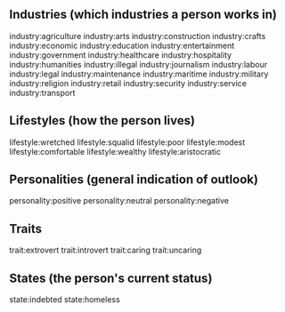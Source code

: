 
## Industries (which industries a person works in)
industry:agriculture
industry:arts
industry:construction
industry:crafts
industry:economic
industry:education
industry:entertainment
industry:government
industry:healthcare
industry:hospitality
industry:humanities
industry:illegal
industry:journalism
industry:labour
industry:legal
industry:maintenance
industry:maritime
industry:military
industry:religion
industry:retail
industry:security
industry:service
industry:transport

## Lifestyles (how the person lives)
lifestyle:wretched
lifestyle:squalid
lifestyle:poor
lifestyle:modest
lifestyle:comfortable
lifestyle:wealthy
lifestyle:aristocratic

## Personalities (general indication of outlook)
personality:positive
personality:neutral
personality:negative

## Traits
trait:extrovert
trait:introvert
trait:caring
trait:uncaring

## States (the person's current status)
state:indebted
state:homeless
